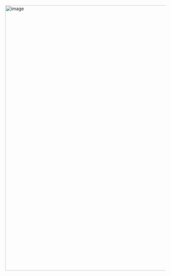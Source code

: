 <img width="832" alt="image" src="https://github.com/mingzzi96/js-deep-dive-study/assets/134386378/a6dbbfa8-cfc5-4af8-b349-ed1e4a875b18">
